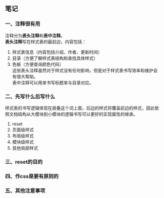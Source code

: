 ## 笔记
### 一、注释很有用
注释分为**表头注释**和**表中注释**。  
**表头注释**写在样式表的最前边，内容包括：  
1. 样式表信息（内容包括介绍、作者、更新时间）  
2. 目录（方便了解样式表结构和查找具体样式）  
3. 色板（方便查询颜色代码）  
这些表头注释虽然对于样式没有任何影响，但是对于样式表书写效率和维护会有很大帮助。  
表中注释可以用来书写标题来与目录对应。
### 二、先写什么后写什么
样式表的书写逻辑体现在层叠这个词上面，后边的样式将覆盖前边的样式，因此依照文档结构从大模块到小模块的逻辑书写可以更好的实现属性的继承。  
1. reset  
2. 页面级样式   
3. 布局级样式  
4. 模块级样式  
5. 其他局部样式
### 三、reset的目的

### 四、作css是要有原则的

### 五、其他注意事项
